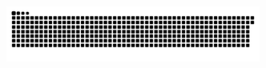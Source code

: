 ![snake gif](https://raw.githubusercontent.com/brenoepics/github-stats/actions_branch/generated_images/github-snake.svg)
